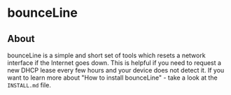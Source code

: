 # bounceLine

## About
bounceLine is a simple and short set of tools which resets a network interface if the Internet goes down. This is helpful if you need to request a new DHCP lease every few hours and your device does not detect it. If you want to learn more about "How to install bounceLine" - take a look at the `INSTALL.md` file.
